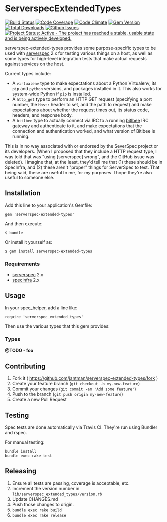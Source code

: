 # ServerspecExtendedTypes

[![Build Status](https://travis-ci.org/jantman/serverspec-extended-types.svg?branch=master)](https://travis-ci.org/jantman/serverspec-extended-types)
[![Code Coverage](https://codecov.io/github/jantman/serverspec-extended-types/coverage.svg?branch=master)](https://codecov.io/github/jantman/serverspec-extended-types?branch=master)
[![Code Climate](https://codeclimate.com/github/jantman/serverspec-extended-types/badges/gpa.svg)](https://codeclimate.com/github/jantman/serverspec-extended-types)
[![Gem Version](https://img.shields.io/gem/v/serverspec-extended-types.svg)](https://rubygems.org/gems/serverspec-extended-types)
[![Total Downloads](https://img.shields.io/gem/dt/serverspec-extended-types.svg)](https://rubygems.org/gems/serverspec-extended-types)
[![Github Issues](https://img.shields.io/github/issues/jantman/serverspec-extended-types.svg)](https://github.com/jantman/serverspec-extended-types/issues)
[![Project Status: Active - The project has reached a stable, usable state and is being actively developed.](http://www.repostatus.org/badges/0.1.0/active.svg)](http://www.repostatus.org/#active)

serverspec-extended-types provides some purpose-specific types to be used with [serverspec](http://serverspec.org/) 2.x for
testing various things on a host, as well as some types for high-level integration tests that make actual requests against
services on the host.

Current types include:

* A ``virtualenv`` type to make expectations about a Python Virtualenv, its ``pip`` and ``python`` versions, and packages
  installed in it. This also works for system-wide Python if ``pip`` is installed.
* A ``http_get`` type to perform an HTTP GET request (specifying a port number, the ``Host:`` header to set, and the path
  to request) and make expectations about whether the request times out, its status code, headers, and response body.
* A ``bitlbee`` type to actually connect via IRC to a running [bitlbee](http://www.bitlbee.org/) IRC gateway and authenticate
  to it, and make expectations that the connection and authentication worked, and what version of Bitlbee is running.

This is in no way associated with or endorsed by the SeverSpec project or its developers. (When I proposed that they include
a HTTP request type, I was told that was "using [serverspec] wrong", and the GitHub issue was deleted). I imagine that,
at the least, they'd tell me that (1) these should be in SpecInfra, and (2) these aren't "proper" things for ServerSpec
to test. That being said, these are useful to me, for my purposes. I hope they're also useful to someone else.

## Installation

Add this line to your application's Gemfile:

    gem 'serverspec-extended-types'

And then execute:

    $ bundle

Or install it yourself as:

    $ gem install serverspec-extended-types

### Requirements

* [serverspec](https://rubygems.org/gems/serverspec) 2.x
* [specinfra](https://rubygems.org/gems/specinfra) 2.x

## Usage

In your spec_helper, add a line like:

    require 'serverspec_extended_types'

Then use the various types that this gem provides:

### Types

#### @TODO - foo

## Contributing

1. Fork it ( https://github.com/jantman/serverspec-extended-types/fork )
2. Create your feature branch (`git checkout -b my-new-feature`)
3. Commit your changes (`git commit -am 'Add some feature'`)
4. Push to the branch (`git push origin my-new-feature`)
5. Create a new Pull Request

## Testing

Spec tests are done automatically via Travis CI. They're run using Bundler and rspec.

For manual testing:

    bundle install
    bundle exec rake test

## Releasing

1. Ensure all tests are passing, coverage is acceptable, etc.
2. Increment the version number in ``lib/serverspec_extended_types/version.rb``
3. Update CHANGES.md
4. Push those changes to origin.
5. ``bundle exec rake build``
6. ``bundle exec rake release``
